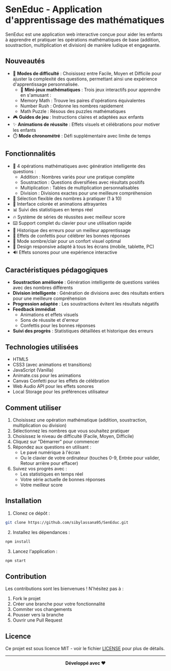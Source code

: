 # SenEduc - Application d'apprentissage des mathématiques

SenEduc est une application web interactive conçue pour aider les enfants à apprendre et pratiquer les opérations mathématiques de base (addition, soustraction, multiplication et division) de manière ludique et engageante.

## Nouveautés

- 🎲 **Modes de difficulté** : Choisissez entre Facile, Moyen et Difficile pour ajuster la complexité des questions, permettant ainsi une expérience d'apprentissage personnalisée.
  - 🎲 **Mini-jeux mathématiques** : Trois jeux interactifs pour apprendre en s'amusant :
  - Memory Math : Trouve les paires d'opérations équivalentes
  - Number Rush : Ordonne les nombres rapidement
  - Math Puzzle : Résous des puzzles mathématiques
- 🎮 **Guides de jeu** : Instructions claires et adaptées aux enfants
- ✨ **Animations de réussite** : Effets visuels et célébrations pour motiver les enfants
- ⏱️ **Mode chronométré** : Défi supplémentaire avec limite de temps


## Fonctionnalités

- 🧮 4 opérations mathématiques avec génération intelligente des questions :
  - Addition : Nombres variés pour une pratique complète
  - Soustraction : Questions diversifiées avec résultats positifs
  - Multiplication : Tables de multiplication personnalisables
  - Division : Divisions exactes pour une meilleure compréhension
- 🎯 Sélection flexible des nombres à pratiquer (1 à 10)
- 🎨 Interface colorée et animations attrayantes
- 📊 Suivi des statistiques en temps réel
- 🔥 Système de séries de réussites avec meilleur score
- ⌨️ Support complet du clavier pour une utilisation rapide
- 📝 Historique des erreurs pour un meilleur apprentissage
- 🎉 Effets de confettis pour célébrer les bonnes réponses
- 🌙 Mode sombre/clair pour un confort visuel optimal
- 📱 Design responsive adapté à tous les écrans (mobile, tablette, PC)
- 🔊 Effets sonores pour une expérience interactive

## Caractéristiques pédagogiques

- **Soustraction améliorée** : Génération intelligente de questions variées avec des nombres différents
- **Division intelligente** : Génération de divisions avec des résultats entiers pour une meilleure compréhension
- **Progression adaptée** : Les soustractions évitent les résultats négatifs
- **Feedback immédiat**
  - Animations et effets visuels
  - Sons de réussite et d'erreur
  - Confettis pour les bonnes réponses
- **Suivi des progrès** : Statistiques détaillées et historique des erreurs

## Technologies utilisées

- HTML5
- CSS3 (avec animations et transitions)
- JavaScript (Vanilla)
- Animate.css pour les animations
- Canvas Confetti pour les effets de célébration
- Web Audio API pour les effets sonores
- Local Storage pour les préférences utilisateur

## Comment utiliser

1. Choisissez une opération mathématique (addition, soustraction, multiplication ou division)
2. Sélectionnez les nombres que vous souhaitez pratiquer
3. Choisissez le niveau de difficulté (Facile, Moyen, Difficile)
4. Cliquez sur "Démarrer" pour commencer
5. Répondez aux questions en utilisant :
   - Le pavé numérique à l'écran
   - Ou le clavier de votre ordinateur (touches 0-9, Entrée pour valider, Retour arrière pour effacer)
6. Suivez vos progrès avec :
   - Les statistiques en temps réel
   - Votre série actuelle de bonnes réponses
   - Votre meilleur score

## Installation

1. Clonez ce dépôt :
```bash
git clone https://github.com/sibylassana95/SenEduc.git
```

2. Installez les dépendances :
```bash
npm install
```

3. Lancez l'application :
```bash
npm start
```

## Contribution

Les contributions sont les bienvenues ! N'hésitez pas à :

1. Fork le projet
2. Créer une branche pour votre fonctionnalité
3. Commiter vos changements
4. Pousser vers la branche
5. Ouvrir une Pull Request

## Licence

Ce projet est sous licence MIT - voir le fichier [LICENSE](LICENSE) pour plus de détails.

---

<div align="center">
  <p><strong>Développé avec ❤️</strong></p>
</div>